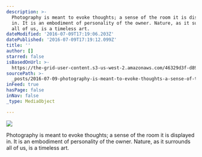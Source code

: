 ```yaml
---
description: >-
  Photography is meant to evoke thoughts; a sense of the room it is displayed
  in. It is an embodiment of personality of the owner. Nature, as it surrounds
  all of us, is a timeless art.
dateModified: '2016-07-09T17:19:06.203Z'
datePublished: '2016-07-09T17:19:12.099Z'
title: ''
author: []
starred: false
isBasedOnUrl: >-
  https://the-grid-user-content.s3-us-west-2.amazonaws.com/46329d3f-d89b-482f-8c0d-d04e69baf549.jpg
sourcePath: >-
  _posts/2016-07-09-photography-is-meant-to-evoke-thoughts-a-sense-of-the-room.md
inFeed: true
hasPage: false
inNav: false
_type: MediaObject

---
```

![](https://the-grid-user-content.s3-us-west-2.amazonaws.com/46329d3f-d89b-482f-8c0d-d04e69baf549.jpg)

Photography is meant to evoke thoughts; a sense of the room it is displayed in. It is an embodiment of personality of the owner. Nature, as it surrounds all of us, is a timeless art.